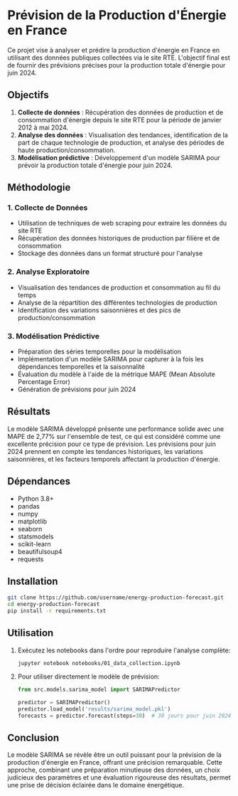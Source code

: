# Prévision de la Production d'Énergie en France

Ce projet vise à analyser et prédire la production d'énergie en France en utilisant des données publiques collectées via le site RTE. L'objectif final est de fournir des prévisions précises pour la production totale d'énergie pour juin 2024.

## Objectifs

1. **Collecte de données** : Récupération des données de production et de consommation d'énergie depuis le site RTE pour la période de janvier 2012 à mai 2024.
2. **Analyse des données** : Visualisation des tendances, identification de la part de chaque technologie de production, et analyse des périodes de haute production/consommation.
3. **Modélisation prédictive** : Développement d'un modèle SARIMA pour prévoir la production totale d'énergie pour juin 2024.


## Méthodologie

### 1. Collecte de Données
- Utilisation de techniques de web scraping pour extraire les données du site RTE
- Récupération des données historiques de production par filière et de consommation
- Stockage des données dans un format structuré pour l'analyse

### 2. Analyse Exploratoire
- Visualisation des tendances de production et consommation au fil du temps
- Analyse de la répartition des différentes technologies de production
- Identification des variations saisonnières et des pics de production/consommation

### 3. Modélisation Prédictive
- Préparation des séries temporelles pour la modélisation
- Implémentation d'un modèle SARIMA pour capturer à la fois les dépendances temporelles et la saisonnalité
- Évaluation du modèle à l'aide de la métrique MAPE (Mean Absolute Percentage Error)
- Génération de prévisions pour juin 2024

## Résultats

Le modèle SARIMA développé présente une performance solide avec une MAPE de 2,77% sur l'ensemble de test, ce qui est considéré comme une excellente précision pour ce type de prévision. Les prévisions pour juin 2024 prennent en compte les tendances historiques, les variations saisonnières, et les facteurs temporels affectant la production d'énergie.

## Dépendances

- Python 3.8+
- pandas
- numpy
- matplotlib
- seaborn
- statsmodels
- scikit-learn
- beautifulsoup4
- requests

## Installation

```bash
git clone https://github.com/username/energy-production-forecast.git
cd energy-production-forecast
pip install -r requirements.txt
```

## Utilisation

1. Exécutez les notebooks dans l'ordre pour reproduire l'analyse complète:
   ```
   jupyter notebook notebooks/01_data_collection.ipynb
   ```

2. Pour utiliser directement le modèle de prévision:
   ```python
   from src.models.sarima_model import SARIMAPredictor
   
   predictor = SARIMAPredictor()
   predictor.load_model('results/sarima_model.pkl')
   forecasts = predictor.forecast(steps=30)  # 30 jours pour juin 2024
   ```

## Conclusion

Le modèle SARIMA se révèle être un outil puissant pour la prévision de la production d'énergie en France, offrant une précision remarquable. Cette approche, combinant une préparation minutieuse des données, un choix judicieux des paramètres et une évaluation rigoureuse des résultats, permet une prise de décision éclairée dans le domaine énergétique.
